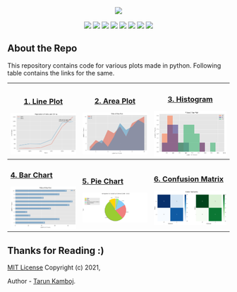 <p align="center">
	<img height="300px" src="https://socialify.git.ci/Tarun-Kamboj/Data_Visualization_with_Python/image?font=Inter&language=1&logo=https%3A%2F%2Favatars.githubusercontent.com%2Fu%2F56023742%3Fv%3D4&owner=1&pattern=Formal%20Invitation&theme=Dark">
</p>
<p align="center">
	<img src="https://img.shields.io/github/repo-size/Tarun-Kamboj/Data_Visualization_with_Python?style=for-the-badge&color=fbff7d">
	<img src="https://img.shields.io/badge/Completed-No-ff2b32?style=for-the-badge">
	<img src="https://img.shields.io/badge/Maintained-Yes-0bd44a?style=for-the-badge">
	<a href="LICENSE"><img src="https://img.shields.io/badge/License-MIT-5462ff?style=for-the-badge"></a>
	<img src="https://img.shields.io/badge/Contributions-Welcome-a92ff5?style=for-the-badge">
	<a href="#"><img src="https://img.shields.io/badge/deployment-Na-573bd4?style=for-the-badge"></a>
	<img src="https://img.shields.io/badge/IDE-jupyter-ff7a05?style=for-the-badge&logo=Jupyter">
	<img src="https://img.shields.io/badge/language-python-3776AB?style=for-the-badge&logo=Python">
</p>

## About the Repo

This repository contains code for various plots made in python. Following table contains the links for the same.

| <h3><a href="Code/Line%20Plot">1. Line Plot</a></h3><img width="225px" src="Code/Line%20Plot/img.png"> | <h3><a href="Code/Area%20Plot">2. Area Plot</a></h3><img width="225px" src="Code/Area%20Plot/img.png"> | <h3><a href="Code/Histogram">3. Histogram</a></h3><img width="225px" src="Code/Histogram/img.png"> |
|---|---|---|
| <h3><a href="Code/Bar%20Chart">4. Bar Chart</a></h3><img width="225px" src="Code/Bar%20Chart/img.png"> | <h3><a href="Code/Pie%20Chart">5. Pie Chart</a></h3><img width="225px" src="Code/Pie%20Chart/img.png"> | <h3><a href="Code/Confusion%20Matrix">6. Confusion Matrix</a></h3><img width="225px" src="Code/Confusion%20Matrix/img.png"> |


## Thanks for Reading :)

[MIT License](LICENSE) Copyright (c) 2021, 

Author - [Tarun Kamboj](https://github.com/Tarun-Kamboj).